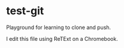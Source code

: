 # test-git
Playground for learning to clone and push.

I edit this file using ReTExt on a Chromebook.
